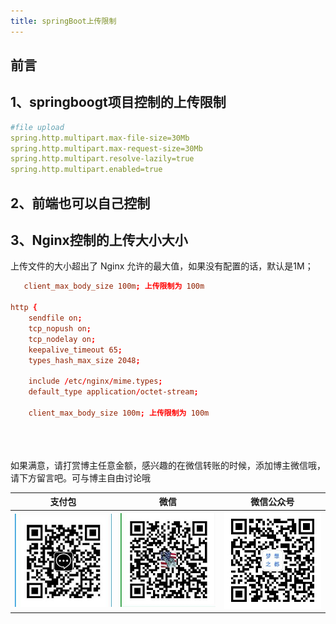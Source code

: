 ```yaml
---
title: springBoot上传限制
---
```


<!-- image url 
https://raw.githubusercontent.com/HealerJean/HealerJean.github.io/master/blogImages
　　首行缩进
<font color="red">  </font>
-->

## 前言

## 1、springboogt项目控制的上传限制

```yml
#file upload
spring.http.multipart.max-file-size=30Mb
spring.http.multipart.max-request-size=30Mb
spring.http.multipart.resolve-lazily=true
spring.http.multipart.enabled=true

```

## 2、前端也可以自己控制


## 3、Nginx控制的上传大小大小

上传文件的大小超出了 Nginx 允许的最大值，如果没有配置的话，默认是1M；


```conf
   client_max_body_size 100m; 上传限制为 100m

http {  
    sendfile on;
    tcp_nopush on;
    tcp_nodelay on;
    keepalive_timeout 65;
    types_hash_max_size 2048;

    include /etc/nginx/mime.types;
    default_type application/octet-stream;

    client_max_body_size 100m; 上传限制为 100m
```



<br/><br/><br/>
如果满意，请打赏博主任意金额，感兴趣的在微信转账的时候，添加博主微信哦， 请下方留言吧。可与博主自由讨论哦

|支付包 | 微信|微信公众号|
|:-------:|:-------:|:------:|
|![支付宝](https://raw.githubusercontent.com/HealerJean/HealerJean.github.io/master/assets/img/tctip/alpay.jpg) | ![微信](https://raw.githubusercontent.com/HealerJean/HealerJean.github.io/master/assets/img/tctip/weixin.jpg)|![微信公众号](https://raw.githubusercontent.com/HealerJean/HealerJean.github.io/master/assets/img/my/qrcode_for_gh_a23c07a2da9e_258.jpg)|




<!-- Gitalk 评论 start  -->

<link rel="stylesheet" href="https://unpkg.com/gitalk/dist/gitalk.css">
<script src="https://unpkg.com/gitalk@latest/dist/gitalk.min.js"></script> 
<div id="gitalk-container"></div>    
 <script type="text/javascript">
    var gitalk = new Gitalk({
		clientID: `1d164cd85549874d0e3a`,
		clientSecret: `527c3d223d1e6608953e835b547061037d140355`,
		repo: `HealerJean.github.io`,
		owner: 'HealerJean',
		admin: ['HealerJean'],
		id: '37aeF5HRRQ4gxehl',
    });
    gitalk.render('gitalk-container');
</script> 

<!-- Gitalk end -->

